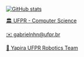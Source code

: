 [![GitHub stats](https://github-readme-stats.vercel.app/api?username=gabrielnhn&hide=stars,issues&show_icons=true&theme=graywhite)](https://github.com/anuraghazra/github-readme-stats)

[🏛️ UFPR - Computer Science](http://bcc.ufpr.br/)

[✉️ gabrielnhn@ufpr.br](mailto:gabrielnhn@ufpr.br)

[🐝 Yapira UFPR Robotics Team](https://www.facebook.com/ufpr.yapira)

